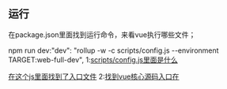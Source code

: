 <!--
 * @Author: your name
 * @Date: 2020-04-16 14:22:19
 * @LastEditTime: 2020-04-16 17:19:08
 * @LastEditors: Please set LastEditors
 * @Description: In User Settings Edit
 * @FilePath: \See-Vue-Core\日程\1看结构.MarkDown
 -->
## 运行
在package.json里面找到运行命令，来看vue执行哪些文件；
<!-- 
    rollup=>模块打包工具 
    scripts/config.js 执行的js文件。    
-->
npm run dev:"dev": "rollup -w -c scripts/config.js --environment TARGET:web-full-dev",
1:[scripts/config.js里面是什么](../scripts/config.js) 
<!-- 这个文件引入vue实例 然后重写了vue的挂载方法mount  -->
[在这个js里面找到了入口文件](../src/platforms/web/entry-runtime-with-compiler.js)
2:[找到vue核心源码入口在](../src/core/index.js)